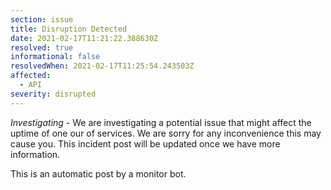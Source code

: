 ```yaml
---
section: issue
title: Disruption Detected
date: 2021-02-17T11:21:22.388630Z
resolved: true
informational: false
resolvedWhen: 2021-02-17T11:25:54.243503Z
affected:
  - API
severity: disrupted
---
```

*Investigating* - We are investigating a potential issue that might affect the uptime of one our of services. We are sorry for any inconvenience this may cause you. This incident post will be updated once we have more information.

This is an automatic post by a monitor bot.
        
